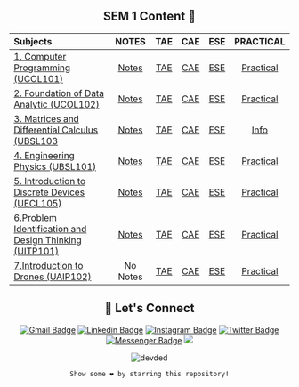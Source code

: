 <div align ="center">
  
## SEM 1 Content 🚀
  
|Subjects| NOTES | TAE   | CAE   |ESE    | PRACTICAL | 
| :---  | :---: | :---: | :---: | :---: |   :---:   |
| [1. Computer Programming (UCOL101)](Assignments%2C%20Notes%20and%20Question%20Papers/SEM%201/1.%20Computer%20Programming%20(UCOL101)) | [Notes](Assignments%2C%20Notes%20and%20Question%20Papers/SEM%201/1.%20Computer%20Programming%20(UCOL101)/1.%20Computer%20Programming%20Theory%20Notes) | [TAE](Assignments%2C%20Notes%20and%20Question%20Papers/SEM%201/1.%20Computer%20Programming%20(UCOL101)/2.%20TAE) |[CAE](Assignments%2C%20Notes%20and%20Question%20Papers/SEM%201/1.%20Computer%20Programming%20(UCOL101)/3.%20CAE) | [ESE](Assignments%2C%20Notes%20and%20Question%20Papers/SEM%201/1.%20Computer%20Programming%20(UCOL101)/4.%20ESE) |[Practical](Assignments%2C%20Notes%20and%20Question%20Papers/SEM%201/1.%20Computer%20Programming%20(UCOL101)/Practical) 
| [2. Foundation of Data Analytic (UCOL102)](Assignments%2C%20Notes%20and%20Question%20Papers/SEM%201/2.%20Foundation%20of%20Data%20Analytic%20(UCOL102))|[Notes](Assignments%2C%20Notes%20and%20Question%20Papers/SEM%201/2.%20Foundation%20of%20Data%20Analytic%20(UCOL102)/2.%20NOTES) | [TAE](Assignments%2C%20Notes%20and%20Question%20Papers/SEM%201/2.%20Foundation%20of%20Data%20Analytic%20(UCOL102)/4.TAE) | [CAE](Assignments%2C%20Notes%20and%20Question%20Papers/SEM%201/2.%20Foundation%20of%20Data%20Analytic%20(UCOL102)/5.%20CAE/1.%20CAE%20Question%20Papers) | [ESE](Assignments%2C%20Notes%20and%20Question%20Papers/SEM%201/2.%20Foundation%20of%20Data%20Analytic%20(UCOL102)/7.%20ESE)|[Practical](https://github.com/swayamterode/GHRCEM/tree/main/Assignments%2C%20Notes%20and%20Question%20Papers/SEM%201/2.%20Foundation%20of%20Data%20Analytic%20(UCOL102)/6.Practical)
| [3. Matrices and Differential Calculus (UBSL103](Assignments%2C%20Notes%20and%20Question%20Papers/SEM%201/3.%20Matrices%20and%20Differential%20Calculus%20(UBSL103)) | [Notes](Assignments%2C%20Notes%20and%20Question%20Papers/SEM%201/3.%20Matrices%20and%20Differential%20Calculus%20(UBSL103)/NOTES)|[TAE](Assignments%2C%20Notes%20and%20Question%20Papers/SEM%201/3.%20Matrices%20and%20Differential%20Calculus%20(UBSL103)/TAE)|[CAE](Assignments%2C%20Notes%20and%20Question%20Papers/SEM%201/3.%20Matrices%20and%20Differential%20Calculus%20(UBSL103)/CAE)|[ESE](Assignments%2C%20Notes%20and%20Question%20Papers/SEM%201/3.%20Matrices%20and%20Differential%20Calculus%20(UBSL103)/ESE)|[Info](Images/SEM%201/Practical%20of%20Matrices%20and%20Differential%20Calculus%20(UBSL103).svg)
| [4. Engineering Physics (UBSL101)](Assignments%2C%20Notes%20and%20Question%20Papers/SEM%201/4.%20Engineering%20Physics%20(UBSL101)) |[Notes](Assignments%2C%20Notes%20and%20Question%20Papers/SEM%201/4.%20Engineering%20Physics%20(UBSL101)/1.%20NOTES)|[TAE](Assignments%2C%20Notes%20and%20Question%20Papers/SEM%201/4.%20Engineering%20Physics%20(UBSL101)/3.%20TAE)|[CAE](Assignments%2C%20Notes%20and%20Question%20Papers/SEM%201/4.%20Engineering%20Physics%20(UBSL101)/2.%20CAE)|[ESE](Assignments%2C%20Notes%20and%20Question%20Papers/SEM%201/4.%20Engineering%20Physics%20(UBSL101)/6.%20ESE)|[Practical](Assignments%2C%20Notes%20and%20Question%20Papers/SEM%201/4.%20Engineering%20Physics%20(UBSL101)/5.%20Physics%20Practical)
| [5. Introduction to Discrete Devices (UECL105)](Assignments%2C%20Notes%20and%20Question%20Papers/SEM%201/5.%20Introduction%20to%20Discrete%20Devices%20(UECL105)) |[Notes](Assignments%2C%20Notes%20and%20Question%20Papers/SEM%201/5.%20Introduction%20to%20Discrete%20Devices%20(UECL105)/1.%20NOTES)|[TAE](Assignments%2C%20Notes%20and%20Question%20Papers/SEM%201/5.%20Introduction%20to%20Discrete%20Devices%20(UECL105)/2.%20TAE)|[CAE](Assignments%2C%20Notes%20and%20Question%20Papers/SEM%201/5.%20Introduction%20to%20Discrete%20Devices%20(UECL105)/3.%20CAE)| [ESE](Assignments%2C%20Notes%20and%20Question%20Papers/SEM%201/5.%20Introduction%20to%20Discrete%20Devices%20(UECL105)/5.%20ESE)|[Practical](Assignments%2C%20Notes%20and%20Question%20Papers/SEM%201/5.%20Introduction%20to%20Discrete%20Devices%20(UECL105)/4.%20Practical%20IDDC)
| [6.Problem Identification and Design Thinking (UITP101)](Assignments%2C%20Notes%20and%20Question%20Papers/SEM%201/6.Problem%20Identification%20and%20Design%20Thinking%20(UITP101)) |[Notes](Images/SEM%201/Notes%20of%20Problem%20Identification%20and%20Design%20Thinking%20(UITP101).svg) | [TAE](Images/SEM%201/TAE%20of%20Problem%20Identification%20and%20Design%20Thinking%20(UITP101).svg)|[CAE](Images/SEM%201/CAE%20of%20Problem%20Identification%20and%20Design%20Thinking%20(UITP101).svg)|[ESE](Images/SEM%201/ESE%20of%20Problem%20Identification%20and%20Design%20Thinking%20(UITP101).svg)|[Practical](Assignments%2C%20Notes%20and%20Question%20Papers/SEM%201/6.Problem%20Identification%20and%20Design%20Thinking%20(UITP101))
| [7.Introduction to Drones (UAIP102)](Assignments%2C%20Notes%20and%20Question%20Papers/SEM%201/7.Introduction%20to%20Drones%20(UAIP102)) |No Notes|[TAE](Images/SEM%201/TAE%20of%20Introduction%20to%20Drones%20(UAIP102).svg)|[CAE](Images/SEM%201/CAE%20of%20Problem%20Identification%20and%20Design%20Thinking%20(UITP101).svg)|[ESE](Images/SEM%201/ESE%20of%20Problem%20Identification%20and%20Design%20Thinking%20(UITP101).svg)|[Practical](Assignments%2C%20Notes%20and%20Question%20Papers/SEM%201/7.Introduction%20to%20Drones%20(UAIP102))

## 👨 Let's Connect

  [![Gmail Badge](https://img.shields.io/badge/-swayamterodex@gmail.com-c14438?style=flat&logo=Gmail&logoColor=white)](mailto:swayamterodex@gmail.com "Connect via Email")
  [![Linkedin Badge](https://img.shields.io/badge/Swayam%20Terode-0072b1?style=flat&logo=Linkedin&logoColor=white)](https://www.linkedin.com/in/swayam-terode/ "Connect on LinkedIn")
  [![Instagram Badge](https://img.shields.io/badge/-@swayamterode-important?style=flat&logo=Instagram&logoColor=white)](https://m.me/swayamterode "Connect on Instagram")
  [![Twitter Badge](https://img.shields.io/badge/-@swayamterode-00acee?style=flat&logo=Twitter&logoColor=white)](https://twitter.com/intent/follow?screen_name=swayamterode "Follow on Twitter")
  [![Messenger Badge](https://img.shields.io/badge/-Messenger-0078FF?style=flat&logo=Messenger&logoColor=white)](https://m.me/terodeswayam "Connect on Facebook")
  ![](https://img.shields.io/youtube/channel/subscribers/UCaNo4d9GJPHCa5az5g_zM1Q)

</div>

<div align="center">
  
  <p align="center"> <img src="https://komarev.com/ghpvc/?username=swayamterode" alt="devded" /> </p>

    Show some ❤️ by starring this repository!

</div>
